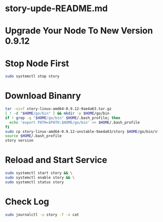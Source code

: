 # story-upde-README.md
# Upgrade Your Node To New Version 0.9.12

# Stop Node First

```sh
sudo systemctl stop story
```


# Download Binanry

```sh wget https://story-geth-binaries.s3.us-west-1.amazonaws.com/story-public/story-linux-amd64-0.9.12-9ae4a63.tar.gz
tar -xzvf story-linux-amd64-0.9.12-9ae4a63.tar.gz
[ ! -d "$HOME/go/bin" ] && mkdir -p $HOME/go/bin
if ! grep -q "$HOME/go/bin" $HOME/.bash_profile; then
  echo 'export PATH=$PATH:$HOME/go/bin' >> $HOME/.bash_profile
fi
sudo cp story-linux-amd64-0.9.12-unstable-9ae4a63/story $HOME/go/bin/story
source $HOME/.bash_profile
story version
```


# Reload and Start Service

```sh sudo systemctl daemon-reload && \
sudo systemctl start story && \
sudo systemctl enable story && \
sudo systemctl status story
```

# Check Log

```sh
sudo journalctl -u story -f -o cat 
```
  
